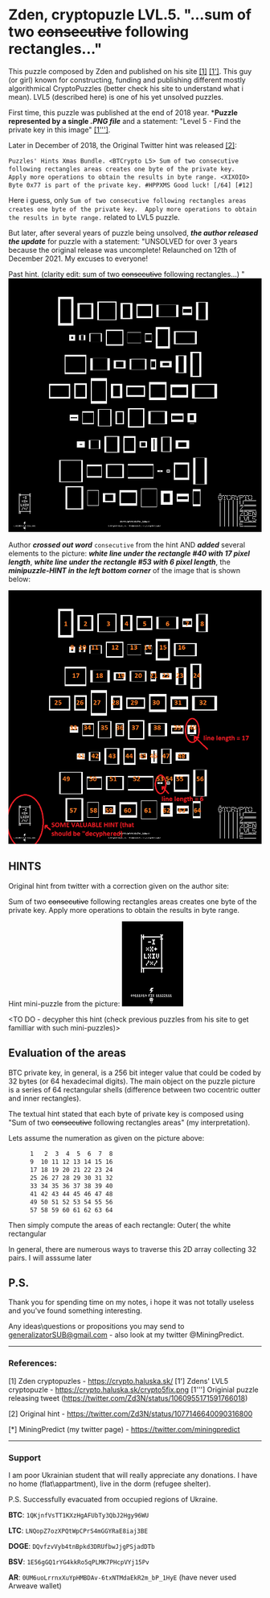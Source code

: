 # Zden, cryptopuzle LVL.5. "...sum of two ~~consecutive~~ following rectangles..."

This puzzle composed by Zden and published on his site [[1]](https://crypto.haluska.sk/) [[1']](https://crypto.haluska.sk/crypto5fix.png). 
This guy (or girl) known for constructing, funding and publishing different mostly algorithmical CryptoPuzzles (better check his site to 
understand what i mean). LVL5 (described here) is one of his yet unsolved puzzles.

First time, this puzzle was published at the end of 2018 year. ***Puzzle represented by a single *.PNG file*** and a statement: 
"Level 5 - Find the private key in this image" [[1''']](https://twitter.com/Zd3N/status/1060955171591766018).


Later in December of 2018, the Original Twitter hint was released [[2]](https://twitter.com/Zd3N/status/1077146640090316800):
```
Puzzles' Hints Xmas Bundle. <BTCrypto L5> Sum of two consecutive following rectangles areas creates one byte of the private key.
Apply more operations to obtain the results in byte range. <XIXOIO> Byte 0x77 is part of the private key. #HPPXMS Good luck! [/64] [#12] 
```
Here i guess, only ```Sum of two consecutive following rectangles areas creates one byte of the private key. 
Apply more operations to obtain the results in byte range.``` related to LVL5 puzzle.


But later, after several years of puzzle being unsolved, ***the author released the update*** for puzzle with a statement: 
"UNSOLVED for over 3 years because the original release was uncomplete! Relaunched on 12th of December 2021. My excuses to everyone!

Past hint.
(clarity edit: sum of two ~~consecutive~~ following rectangles...)
"
![FIXED LVL5 puzzle](https://github.com/HomelessPhD/Zden_LVL5/blob/c82beb668696d7f59aca16465ce408747a240b88/crypto5fix.png)

Author ***crossed out word*** ```consecutive``` from the hint AND ***added*** several elements to the picture: ***white line under the rectangle #40 with 17
pixel length***, ***white line under the rectangle #53 with 6 pixel length***, the ***minipuzzle-HINT in the left bottom corner*** of the image that is 
shown below:

![LVL5 interesting spots](https://github.com/HomelessPhD/Zden_LVL5/blob/6bdb5f55b918f7c589a55f906ba96ca16379ded4/pics/crypto5fix_valuableSpots.png)


## HINTS

Original hint from twitter with a correction given on the author site:

 Sum of two ~~consecutive~~ following rectangles areas creates one byte of the private key.
Apply more operations to obtain the results in byte range.

Hint mini-puzzle from the picture:
![mini-puzzle hint](https://github.com/HomelessPhD/Zden_LVL5/blob/6bdb5f55b918f7c589a55f906ba96ca16379ded4/pics/crypto5fix_BigHint.png)

<TO DO - decypher this hint (check previous puzzles from his site to get familliar with such mini-puzzles)>

## Evaluation of the areas

BTC private key, in general, is a 256 bit integer value that could be coded by 32 bytes (or 64 hexadecimal digits).
The main object on the puzzle picture is a series of 64 rectangular shells (difference between two cocentric outter and inner rectangles).

The textual hint stated that each byte of private key is composed using "Sum of two ~~consecutive~~ following rectangles areas" 
(my interpretation).

Lets assume the numeration as given on the picture above:
```
      1   2  3  4  5  6  7  8
      9  10 11 12 13 14 15 16
      17 18 19 20 21 22 23 24
      25 26 27 28 29 30 31 32
      33 34 35 36 37 38 39 40
      41 42 43 44 45 46 47 48
      49 50 51 52 53 54 55 56
      57 58 59 60 61 62 63 64
```
Then simply compute the areas of each rectangle: Outer( the white rectangular 

In general, there are numerous ways to traverse this 2D array collecting 32 pairs. I will asssume later 

## P.S.

Thank you for spending time on my notes, i hope it was not totally useless and you've found something interesting. 

Any ideas\questions or propositions you may send to generalizatorSUB@gmail.com - also look at my twitter @MiningPredict.

-------------------------------------------------------------------------
### References:

[1] Zden cryptopuzles - https://crypto.haluska.sk/
[1'] Zdens' LVL5 cryptopuzle -  https://crypto.haluska.sk/crypto5fix.png
[1'''] Originial puzzle releasing tweet (https://twitter.com/Zd3N/status/1060955171591766018)

[2] Original hint - https://twitter.com/Zd3N/status/1077146640090316800

[*] MiningPredict (my twitter page) - https://twitter.com/miningpredict



-------------------------------------------------------------------------
### Support
I am poor Ukrainian student that will really appreciate any donations.
I have no home (flat\appartment), live in the dorm (refugee shelter).
 
P.S. Successfully evacuated from occupied regions of Ukraine.

**BTC**:  `1QKjnfVsTT1KXzHgAFUbTy3QbJ2Hgy96WU`

**LTC**:  `LNQopZ7ozXPQtWpCPrS4mGGYRaE8iaj3BE`

**DOGE**: `DQvfzvVyb4tnBpkd3DRUfbwJjgPSjadDTb`

 **BSV**: `1E56gGQ1rYG4kkRo5qPLMK7PHcpVYj15Pv`

**AR**: `0UM6uoLrrnxXuYpHMBDAv-6txNTMdaEkR2m_bP_1HyE`
(have never used Arweave wallet)

